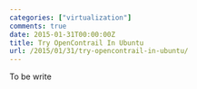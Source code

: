 ```yaml
---
categories: ["virtualization"]
comments: true
date: 2015-01-31T00:00:00Z
title: Try OpenContrail In Ubuntu
url: /2015/01/31/try-opencontrail-in-ubuntu/
---
```


To be write

